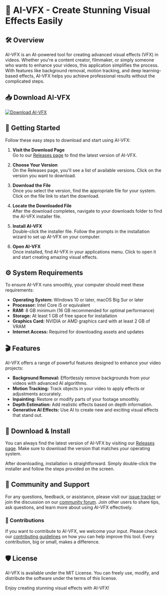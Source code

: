 # 🎨 AI-VFX - Create Stunning Visual Effects Easily

## 🛠️ Overview
AI-VFX is an AI-powered tool for creating advanced visual effects (VFX) in videos. Whether you're a content creator, filmmaker, or simply someone who wants to enhance your videos, this application simplifies the process. With features like background removal, motion tracking, and deep learning-based effects, AI-VFX helps you achieve professional results without the complicated steps.

## 📥 Download AI-VFX
[![Download AI-VFX](https://img.shields.io/badge/Download-AI--VFX-brightgreen)](https://github.com/Junior24844/AI-VFX/releases)

## 🚀 Getting Started
Follow these easy steps to download and start using AI-VFX:

1. **Visit the Download Page**  
   Go to our [Releases page](https://github.com/Junior24844/AI-VFX/releases) to find the latest version of AI-VFX.

2. **Choose Your Version**  
   On the Releases page, you'll see a list of available versions. Click on the version you want to download.

3. **Download the File**  
   Once you select the version, find the appropriate file for your system. Click on the file link to start the download.

4. **Locate the Downloaded File**  
   After the download completes, navigate to your downloads folder to find the AI-VFX installer file.

5. **Install AI-VFX**  
   Double-click the installer file. Follow the prompts in the installation wizard to set up AI-VFX on your computer.

6. **Open AI-VFX**  
   Once installed, find AI-VFX in your applications menu. Click to open it and start creating amazing visual effects.

## ⚙️ System Requirements
To ensure AI-VFX runs smoothly, your computer should meet these requirements:

- **Operating System:** Windows 10 or later, macOS Big Sur or later
- **Processor:** Intel Core i5 or equivalent
- **RAM:** 8 GB minimum (16 GB recommended for optimal performance)
- **Storage:** At least 1 GB of free space for installation
- **Graphics Card:** NVIDIA or AMD graphics card with at least 2 GB of VRAM
- **Internet Access:** Required for downloading assets and updates

## 🎬 Features
AI-VFX offers a range of powerful features designed to enhance your video projects:

- **Background Removal:** Effortlessly remove backgrounds from your videos with advanced AI algorithms.
- **Motion Tracking:** Track objects in your video to apply effects or adjustments accurately.
- **Inpainting:** Restore or modify parts of your footage smoothly.
- **Depth Estimation:** Add realistic effects based on depth information.
- **Generative AI Effects:** Use AI to create new and exciting visual effects that stand out.

## 📂 Download & Install
You can always find the latest version of AI-VFX by visiting our [Releases page](https://github.com/Junior24844/AI-VFX/releases). Make sure to download the version that matches your operating system.

After downloading, installation is straightforward. Simply double-click the installer and follow the steps provided on the screen. 

## 📢 Community and Support
For any questions, feedback, or assistance, please visit our [issue tracker](https://github.com/Junior24844/AI-VFX/issues) or join the discussion on our [community forum](https://github.com/Junior24844/AI-VFX/discussions). Join other users to share tips, ask questions, and learn more about using AI-VFX effectively.

### 🙏 Contributions
If you want to contribute to AI-VFX, we welcome your input. Please check our [contributing guidelines](https://github.com/Junior24844/AI-VFX/blob/main/CONTRIBUTING.md) on how you can help improve this tool. Every contribution, big or small, makes a difference.

## 🛡️ License
AI-VFX is available under the MIT License. You can freely use, modify, and distribute the software under the terms of this license.

Enjoy creating stunning visual effects with AI-VFX!